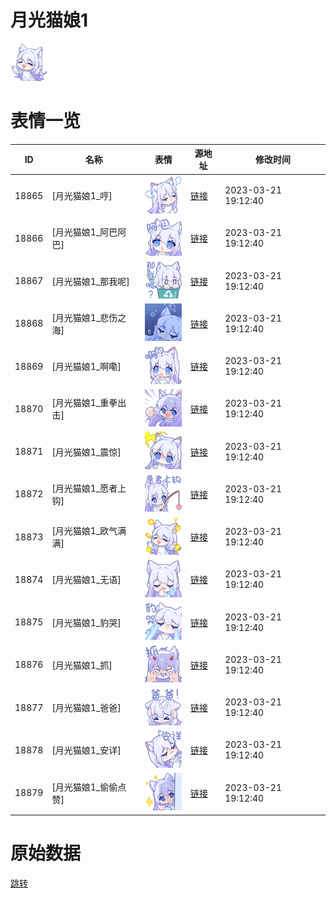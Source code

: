 # 月光猫娘1

<img src="./cover.png" height="60" alt="cover" />

# 表情一览

|ID|名称|表情|源地址|修改时间|
|----|----|----|----|----|
|18865|[月光猫娘1_哼]|<img src="./pic/018865_%5B月光猫娘1_哼%5D.png" height="60" alt="哼"/>|[链接](https://i0.hdslb.com/bfs/garb/04641641d5561cc525260fdc8efc2d35a1e80182.png)|2023-03-21 19:12:40|
|18866|[月光猫娘1_阿巴阿巴]|<img src="./pic/018866_%5B月光猫娘1_阿巴阿巴%5D.png" height="60" alt="阿巴阿巴"/>|[链接](https://i0.hdslb.com/bfs/garb/837db5c624d12205f22347920d92a49be5e70019.png)|2023-03-21 19:12:40|
|18867|[月光猫娘1_那我呢]|<img src="./pic/018867_%5B月光猫娘1_那我呢%5D.png" height="60" alt="那我呢"/>|[链接](https://i0.hdslb.com/bfs/garb/d40f51b59508c0b6d5fb55bd9195bfdb7b57232c.png)|2023-03-21 19:12:40|
|18868|[月光猫娘1_悲伤之海]|<img src="./pic/018868_%5B月光猫娘1_悲伤之海%5D.png" height="60" alt="悲伤之海"/>|[链接](https://i0.hdslb.com/bfs/garb/1e62e84b18eefc56897add672a36ace18e448510.png)|2023-03-21 19:12:40|
|18869|[月光猫娘1_啊嘞]|<img src="./pic/018869_%5B月光猫娘1_啊嘞%5D.png" height="60" alt="啊嘞"/>|[链接](https://i0.hdslb.com/bfs/garb/628d294a7608594a5a7c3dce11f043d3ef2afa7e.png)|2023-03-21 19:12:40|
|18870|[月光猫娘1_重拳出击]|<img src="./pic/018870_%5B月光猫娘1_重拳出击%5D.png" height="60" alt="重拳出击"/>|[链接](https://i0.hdslb.com/bfs/garb/188e5f53a15ba3726b9f2dcae62eb1735990937e.png)|2023-03-21 19:12:40|
|18871|[月光猫娘1_震惊]|<img src="./pic/018871_%5B月光猫娘1_震惊%5D.png" height="60" alt="震惊"/>|[链接](https://i0.hdslb.com/bfs/garb/006f65cc3ca209f47d7070c5d9bab585986514e4.png)|2023-03-21 19:12:40|
|18872|[月光猫娘1_愿者上钩]|<img src="./pic/018872_%5B月光猫娘1_愿者上钩%5D.png" height="60" alt="愿者上钩"/>|[链接](https://i0.hdslb.com/bfs/garb/389a1f307adc235c1f4b5463eda6d7318efe5891.png)|2023-03-21 19:12:40|
|18873|[月光猫娘1_欧气满满]|<img src="./pic/018873_%5B月光猫娘1_欧气满满%5D.png" height="60" alt="欧气满满"/>|[链接](https://i0.hdslb.com/bfs/garb/5186eb3c8ae3c1b208e6406d38e4e7bd5f57558c.png)|2023-03-21 19:12:40|
|18874|[月光猫娘1_无语]|<img src="./pic/018874_%5B月光猫娘1_无语%5D.png" height="60" alt="无语"/>|[链接](https://i0.hdslb.com/bfs/garb/31362644ef850add54aee51de2c1aa91e92dec6c.png)|2023-03-21 19:12:40|
|18875|[月光猫娘1_豹哭]|<img src="./pic/018875_%5B月光猫娘1_豹哭%5D.png" height="60" alt="豹哭"/>|[链接](https://i0.hdslb.com/bfs/garb/189acf32772f03c0b04ee52f39111638b81936b5.png)|2023-03-21 19:12:40|
|18876|[月光猫娘1_抓]|<img src="./pic/018876_%5B月光猫娘1_抓%5D.png" height="60" alt="抓"/>|[链接](https://i0.hdslb.com/bfs/garb/4a67ad1d93bb50c8667fc438648c260e0db690fe.png)|2023-03-21 19:12:40|
|18877|[月光猫娘1_爸爸]|<img src="./pic/018877_%5B月光猫娘1_爸爸%5D.png" height="60" alt="爸爸"/>|[链接](https://i0.hdslb.com/bfs/garb/4839b8e555f807a7413415123667a73b920aba41.png)|2023-03-21 19:12:40|
|18878|[月光猫娘1_安详]|<img src="./pic/018878_%5B月光猫娘1_安详%5D.png" height="60" alt="安详"/>|[链接](https://i0.hdslb.com/bfs/garb/dc4c0823a63c0c0b207d32be552b7fb0964c6630.png)|2023-03-21 19:12:40|
|18879|[月光猫娘1_偷偷点赞]|<img src="./pic/018879_%5B月光猫娘1_偷偷点赞%5D.png" height="60" alt="偷偷点赞"/>|[链接](https://i0.hdslb.com/bfs/garb/9a6809b68b050fd4d7b07a8dd3d9ee108a676465.png)|2023-03-21 19:12:40|

# 原始数据

[跳转](./raw.json)

